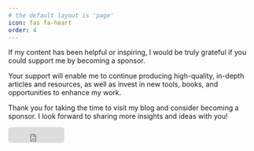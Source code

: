 ```yaml
---
# the default layout is 'page'
icon: fas fa-heart
order: 4
---
```


If my content has been helpful or inspiring, I would be truly grateful if you could support me by becoming a sponsor.

Your support will enable me to continue producing high-quality, in-depth articles and resources, as well as invest in new tools, books, and opportunities to enhance my work.

Thank you for taking the time to visit my blog and consider becoming a sponsor. I look forward to sharing more insights and ideas with you!

<iframe src="https://github.com/sponsors/jsynowiec/button" title="Sponsor jsynowiec" height="32" width="114" style="border: 0; border-radius: 6px;"></iframe>
